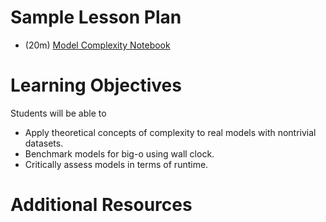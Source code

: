 # Sample Lesson Plan

- (20m) [Model Complexity Notebook](Classification_Model_Complexity_student.ipynb)

# Learning Objectives

Students will be able to

- Apply theoretical concepts of complexity to real models with nontrivial datasets.
- Benchmark models for big-o using wall clock.
- Critically assess models in terms of runtime.

# Additional Resources